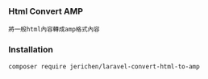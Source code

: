 ### Html Convert AMP
``將一般html內容轉成amp格式內容``

### Installation
``composer require jerichen/laravel-convert-html-to-amp``


